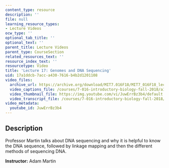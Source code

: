 ```yaml
---
content_type: resource
description: ''
file: null
learning_resource_types:
- Lecture Videos
ocw_type: ''
optional_tab_title: ''
optional_text: ''
parent_title: Lecture Videos
parent_type: CourseSection
related_resources_text: ''
resource_index_text: ''
resourcetype: Video
title: 'Lecture 17: Genomes and DNA Sequencing'
uid: 17a1ddcb-7acc-a430-7616-b4b2d1201108
video_files:
  archive_url: https://archive.org/download/MIT7.016F18/MIT7_016F18_lec17_300k.mp4
  video_captions_file: /courses/7-016-introductory-biology-fall-2018/a1ccdedb8f9a585b830e68ac74904ef7_JuwErrBz3b4.vtt
  video_thumbnail_file: https://img.youtube.com/vi/JuwErrBz3b4/default.jpg
  video_transcript_file: /courses/7-016-introductory-biology-fall-2018/fd5e95c77077042a9761293cff641d84_JuwErrBz3b4.pdf
video_metadata:
  youtube_id: JuwErrBz3b4
---
```


Description
-----------

Professor Martin talks about DNA sequencing and why it is helpful to know the DNA sequence, followed by linkage mapping and then the different methods of sequencing DNA.

**Instructor:** Adam Martin